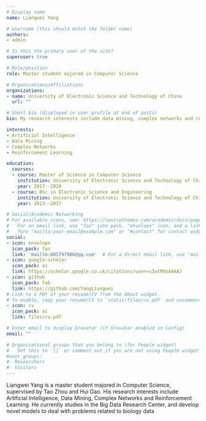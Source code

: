 ```yaml
---
# Display name
name: Liangwei Yang

# Username (this should match the folder name)
authors:
- admin

# Is this the primary user of the site?
superuser: true

# Role/position
role: Master student majored in Computer Science

# Organizations/Affiliations
organizations:
- name: University of Electronic Science and Technology of China
  url: ""

# Short bio (displayed in user profile at end of posts)
bio: My research interests include data mining, complex networks and reinforcement learning.

interests:
- Artificial Intelligence
- Data Mining
- Complex Networks
- Reinforcement Learning

education:
  courses:
  - course: Master of Science in Computer Science
    institution: University of Electronic Science and Technology of China
    year: 2017--2020
  - course: BSc in Electronic Science and Engineering
    institution: University of Electronic Science and Technology of China
    year: 2013--2017

# Social/Academic Networking
# For available icons, see: https://sourcethemes.com/academic/docs/page-builder/#icons
#   For an email link, use "fas" icon pack, "envelope" icon, and a link in the
#   form "mailto:your-email@example.com" or "#contact" for contact widget.
social:
- icon: envelope
  icon_pack: fas
  link: 'mailto:805797986@qq.com'  # For a direct email link, use "mailto:test@example.org".
- icon: google-scholar
  icon_pack: ai
  link: https://scholar.google.co.uk/citations?user=sIwtMXoAAAAJ
- icon: github
  icon_pack: fab
  link: https://github.com/YangLiangwei
# Link to a PDF of your resume/CV from the About widget.
# To enable, copy your resume/CV to `static/files/cv.pdf` and uncomment the lines below.
- icon: cv
  icon_pack: ai
  link: files/cv.pdf

# Enter email to display Gravatar (if Gravatar enabled in Config)
email: ""

# Organizational groups that you belong to (for People widget)
#   Set this to `[]` or comment out if you are not using People widget.
#user_groups:
#- Researchers
#- Visitors
---
```


Liangwei Yang is a master student majored in Computer Science, supervised by Tao Zhou and Hui Gao. His research interests include Artificial Intelligence, Data Mining, Complex Networks and Reinforcement Learning. He currently studies in the Big Data Research Center, and develop novel models to deal with problems related to biology data

